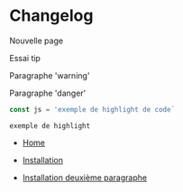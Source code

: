 # Changelog

Nouvelle page

<p class="tip">
  Essai tip
</p>

<p class="warning">
  Paragraphe 'warning'
</p>

<p class="danger">
    Paragraphe 'danger'
</p>

```js
const js = 'exemple de highlight de code`
```

```
exemple de highlight
```

- [Home](/)

- [Installation](/Homepage?id=installation)

- [Installation deuxième paragraphe](/Homepage?id=deuxième-paragraphe)
